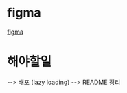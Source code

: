 
# figma
[figma](https://www.figma.com/file/VdqnJ2uhOuZA9jhywhxCsX/Like-Reddit?node-id=8-70&t=WSYYUJuWCmMMVJgE-0)

# 해야할일
--> 배포 (lazy loading)
--> README 정리